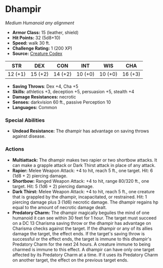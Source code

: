 # Dhampir

*Medium* *Humanoid* *any alignment*

- **Armor Class:** 15 (leather, shield)
- **Hit Points:** 32 (5d8+10)
- **Speed:** walk 30 ft.
- **Challenge Rating:** 1 (200 XP)
- **Source:** [Creature Codex](https://koboldpress.com/kpstore/product/creature-codex-for-5th-edition-dnd/)

| STR | DEX | CON | INT | WIS | CHA |
| --- | --- | --- | --- | --- | --- |
| 12 (+1) | 15 (+2) | 14 (+2) | 10 (+0) | 10 (+0) | 16 (+3) |

- **Saving Throws**: Dex +4, Cha +5
- **Skills:** athletics +3, deception +5, persuasion +5, stealth +4
- **Damage Resistances:** necrotic
- **Senses:** darkvision 60 ft., passive Perception 10
- **Languages:** Common
### Special Abilities
- **Undead Resistance:** The dhampir has advantage on saving throws against disease.
### Actions
- **Multiattack:** The dhampir makes two rapier or two shortbow attacks. It can make a grapple attack or Dark Thirst attack in place of any attack.
- **Rapier:** Melee Weapon Attack: +4 to hit, reach 5 ft., one target. Hit: 6 (1d8 + 2) piercing damage.
- **Shortbow:** Ranged Weapon Attack: +4 to hit, range 80/320 ft., one target. Hit: 5 (1d6 + 2) piercing damage.
- **Dark Thirst:** Melee Weapon Attack: +4 to hit, reach 5 ft., one creature that is grappled by the dhampir, incapacitated, or restrained. Hit: 1 piercing damage plus 3 (1d6) necrotic damage. The dhampir regains hp equal to the amount of necrotic damage dealt.
- **Predatory Charm:** The dhampir magically beguiles the mind of one humanoid it can see within 30 feet for 1 hour. The target must succeed on a DC 13 Charisma saving throw or the dhampir has advantage on Charisma checks against the target. If the dhampir or any of its allies damage the target, the effect ends. If the target's saving throw is successful or the effect ends, the target is immune to this dhampir's Predatory Charm for the next 24 hours. A creature immune to being charmed is immune to this effect. A dhampir can have only one target affected by its Predatory Charm at a time. If it uses its Predatory Charm on another target, the effect on the previous target ends.

